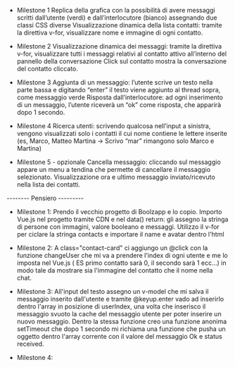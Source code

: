 - Milestone 1
  Replica della grafica con la possibilità di avere messaggi scritti dall’utente (verdi) e dall’interlocutore (bianco) assegnando due classi CSS diverse
  Visualizzazione dinamica della lista contatti: tramite la direttiva v-for, visualizzare nome e immagine di ogni contatto.

- Milestone 2
  Visualizzazione dinamica dei messaggi: tramite la direttiva v-for, visualizzare tutti i messaggi relativi al contatto attivo all’interno del pannello della conversazione
  Click sul contatto mostra la conversazione del contatto cliccato.

- Milestone 3
  Aggiunta di un messaggio: l’utente scrive un testo nella parte bassa e digitando “enter” il testo viene aggiunto al thread sopra, come messaggio verde
  Risposta dall’interlocutore: ad ogni inserimento di un messaggio, l’utente riceverà un “ok” come risposta, che apparirà dopo 1 secondo.

- Milestone 4
  Ricerca utenti: scrivendo qualcosa nell’input a sinistra, vengono visualizzati solo i contatti il cui nome contiene le lettere inserite (es, Marco, Matteo Martina -> Scrivo “mar” rimangono solo Marco e Martina)

- Milestone 5 - opzionale
  Cancella messaggio: cliccando sul messaggio appare un menu a tendina che permette di cancellare il messaggio selezionato.
  Visualizzazione ora e ultimo messaggio inviato/ricevuto nella lista dei contatti.

-------- Pensiero ---------

- Milestone 1:
  Prendo il vecchio progetto di Boolzapp e lo copio.
  Importo Vue.js nel progetto tramite CDN e nel data() return: gli assegno la stringa di persone con immagini, valore booleano e messaggi.
  Utilizzo il v-for per ciclare la stringa contacts e importare il name e avatar dentro l'html

- Milestone 2:
  A class="contact-card" ci aggiungo un @click con la funzione changeUser che mi va a prendere l'index di ogni utente e me lo imposta nel Vue.js ( ES primo contatto sarà 0, il secondo sarà 1 ecc...) in modo tale da mostrare sia l'immagine del contatto che il nome nella chat.

- Milestone 3:
  All'input del testo assegno un v-model che mi salva il messaggio inserito dall'utente e tramite @keyup.enter vado ad inserirlo dentro l'array in posizione di userIndex, una volta che inserisco il messaggio svuoto la cache del messaggio utente per poter inserire un nuovo messaggio.
  Dentro la stessa funzione creo una funzione anonima setTimeout che dopo 1 secondo mi richiama una funzione che pusha un oggetto dentro l'array corrente con il valore del messaggio Ok e status received.

- Milestone 4:

